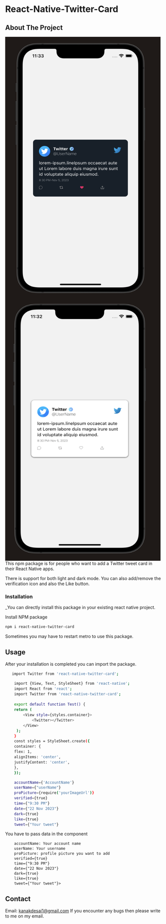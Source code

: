 # React-Native-Twitter-Card

## About The Project

<!-- ![](https://github.com/kanakdesai/react-native-twitter-card/blob/main/light.png) -->
<a href="url"><img src="https://github.com/kanakdesai/react-native-twitter-card/blob/main/dark.png" align="left" height="841" width="500" ></a>
<a href="url"><img src="https://github.com/kanakdesai/react-native-twitter-card/blob/main/light.png" align="left" height="841" width="500" ></a>

<br/>
<br/>

This npm package is for people who want to add a Twitter tweet card in their React Native apps. 

There is support for both light and dark mode. 
You can also add/remove the verification icon and also the Like button.



### Installation

_You can directly install this package in your existing react native project.


 Install NPM package
   ```sh
   npm i react-native-twitter-card
   ```
Sometimes you may have to restart metro to use this package.



<!-- USAGE EXAMPLES -->
## Usage

After your installation is completed you can import the package.
```sh
   import Twitter from 'react-native-twitter-card';
   ```
   
   ```sh
       import {View, Text, StyleSheet} from 'react-native';
       import React from 'react';
       import Twitter from 'react-native-twitter-card';

       export default function Test() {
       return (
           <View style={styles.container}>
               <Twitter></Twitter>
           </View>
        );
       }
       const styles = StyleSheet.create({
       container: {
       flex: 1,
       alignItems: 'center',
       justifyContent: 'center',
       },
       });

   ```
   ```sh
       accountName={'AccountName'} 
       userName={"userName"}
       proPicture={require('yourImageUrl')}
       verified={true}
       time={"9:30 PM"}
       date={"22 Nov 2023"}
       dark={true}
       like={true}
       tweet={"Your tweet"}

   ```
   
   You have to pass data in the <Twitter> component
  
        accountName: Your account name
        userName: Your username
        proPicture: profile picture you want to add
        verified={true}
        time={"9:30 PM"}
        date={"22 Nov 2023"}
        dark={true}
        like={true}
        tweet={"Your tweet"}>





<!-- CONTACT -->
## Contact

Email: kanakdesai1@gmail.com
If you encounter any bugs then please write to me on my email.


